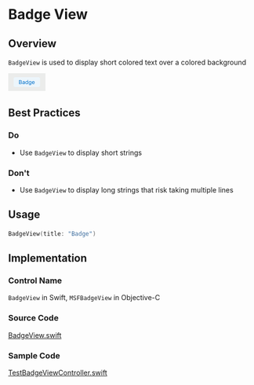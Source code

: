 # Badge View

## Overview
`BadgeView` is used to display short colored text over a colored background

![BadgeView.png](.attachments/Badge.png)

## Best Practices
### Do
- Use `BadgeView` to display short strings

### Don't
- Use `BadgeView` to display long strings that risk taking multiple lines

## Usage
```Swift
BadgeView(title: "Badge")
```

## Implementation
### Control Name
`BadgeView` in Swift, `MSFBadgeView` in Objective-C
### Source Code
[BadgeView.swift](https://github.com/microsoft/fluentui-apple/blob/main/macos/FluentUI/BadgeView/BadgeView.swift)
### Sample Code
[TestBadgeViewController.swift](https://github.com/microsoft/fluentui-apple/blob/main/macos/FluentUITestViewControllers/TestBadgeViewController.swift)

